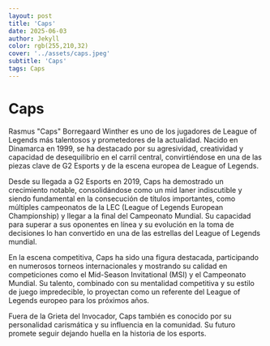 ```yaml
---
layout: post
title: 'Caps'
date: 2025-06-03
author: Jekyll
color: rgb(255,210,32)
cover: '../assets/caps.jpeg'
subtitle: 'Caps'
tags: Caps
---
```



# Caps

Rasmus "Caps" Borregaard Winther es uno de los jugadores de League of Legends más talentosos y prometedores de la actualidad. Nacido en Dinamarca en 1999, se ha destacado por su agresividad, creatividad y capacidad de desequilibrio en el carril central, convirtiéndose en una de las piezas clave de G2 Esports y de la escena europea de League of Legends.

Desde su llegada a G2 Esports en 2019, Caps ha demostrado un crecimiento notable, consolidándose como un mid laner indiscutible y siendo fundamental en la consecución de títulos importantes, como múltiples campeonatos de la LEC (League of Legends European Championship) y llegar a la final del Campeonato Mundial. Su capacidad para superar a sus oponentes en línea y su evolución en la toma de decisiones lo han convertido en una de las estrellas del League of Legends mundial.

En la escena competitiva, Caps ha sido una figura destacada, participando en numerosos torneos internacionales y mostrando su calidad en competiciones como el Mid-Season Invitational (MSI) y el Campeonato Mundial. Su talento, combinado con su mentalidad competitiva y su estilo de juego impredecible, lo proyectan como un referente del League of Legends europeo para los próximos años.

Fuera de la Grieta del Invocador, Caps también es conocido por su personalidad carismática y su influencia en la comunidad. Su futuro promete seguir dejando huella en la historia de los esports.
